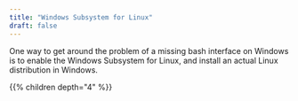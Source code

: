 ```yaml
---
title: "Windows Subsystem for Linux"
draft: false
---
```


One way to get around the problem of a missing bash interface on Windows is to enable the Windows Subsystem for Linux, and install an actual Linux distribution in Windows.

{{% children depth="4" %}}